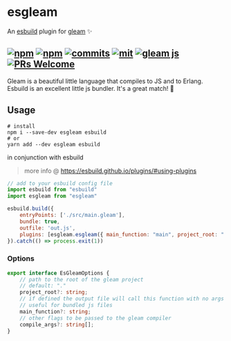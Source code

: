 # esgleam

An [esbuild](https://esbuild.github.io/) plugin for [gleam](gleam.run/) ✨

[![npm](https://img.shields.io/npm/v/esgleam)](https://www.npmjs.com/package/esgleam)
[![npm](https://img.shields.io/npm/dt/esgleam)](https://www.npmjs.com/package/esgleam)
[![commits](https://img.shields.io/github/last-commit/bwireman/esgleam)](https://github.com/bwireman/esgleam/commit/main)
[![mit](https://img.shields.io/github/license/bwireman/esgleam?color=brightgreen)](https://github.com/bwireman/esgleam/blob/main/LICENSE)
[![gleam js](https://img.shields.io/badge/%20gleam%20%E2%9C%A8-js%20%F0%9F%8C%B8-pink)](https://gleam.run/news/v0.16-gleam-compiles-to-javascript/)
[![PRs Welcome](https://img.shields.io/badge/PRs-welcome-brightgreen)](http://makeapullrequest.com)
---

Gleam is a beautiful little language that compiles to JS and to Erlang. Esbuild is an excellent little js bundler. It's a great match! 🌸

## Usage

```shell
# install
npm i --save-dev esgleam esbuild
# or
yarn add --dev esgleam esbuild
```

in conjunction with esbuild
> more info @ https://esbuild.github.io/plugins/#using-plugins

```javascript
// add to your esbuild config file
import esbuild from "esbuild"
import esgleam from "esgleam"

esbuild.build({
    entryPoints: ['./src/main.gleam'],
    bundle: true,
    outfile: 'out.js',
    plugins: [esgleam.esgleam({ main_function: "main", project_root: "." })],
}).catch(() => process.exit(1))
```

### Options

```typescript
export interface EsGleamOptions {
    // path to the root of the gleam project
    // default: "."
    project_root?: string;
    // if defined the output file will call this function with no args
    // useful for bundled js files
    main_function?: string;
    // other flags to be passed to the gleam compiler
    compile_args?: string[];
}
```
